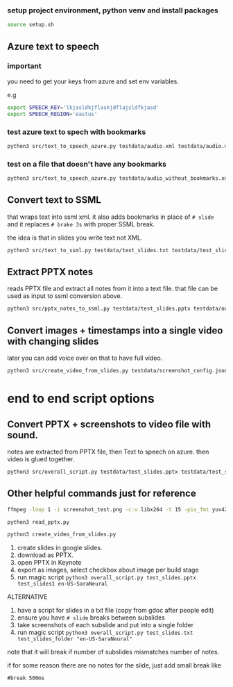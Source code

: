 


### setup project environment, python venv and install packages
```bash
source setup.sh
```


## Azure text to speech

### important
you need to get your keys from azure and set env variables.

e.g
```bash
export SPEECH_KEY='lkjasldkjflaskjdflajsldfkjasd'
export SPEECH_REGION='eastus'
```

### test azure text to spech with bookmarks
```bash
python3 src/text_to_speech_azure.py testdata/audio.xml testdata/audio.mp3
```

### test on a file that doesn't have any bookmarks
```bash
python3 src/text_to_speech_azure.py testdata/audio_without_bookmarks.xml testdata/audio_no_bookmarks.mp3
```


## Convert text to SSML 

that wraps text into ssml xml.
it also adds bookmarks in place of `# slide`
and it replaces `# brake 3s` with proper SSML break.

the idea is that in slides you write text not XML.

```bash
python3 src/text_to_ssml.py testdata/test_slides.txt testdata/test_slices.xml
```


## Extract PPTX notes

reads PPTX file and extract all notes from it into a text file.
that file can be used as input to ssml conversion above.

```bash
python3 src/pptx_notes_to_ssml.py testdata/test_slides.pptx testdata/output_ppt_notes.txt
```


## Convert images + timestamps into a single video with changing slides
later you can add voice over on that to have full video.

```bash
python3 src/create_video_from_slides.py testdata/screenshot_config.json out/slide_video.mp4
```


# end to end script options

## Convert PPTX + screenshots to video file with sound.

notes are extracted from PPTX file, then Text to speech on azure. then video is glued together. 
```bash
python3 src/overall_script.py testdata/test_slides.pptx testdata/test_slides1
```

## Other helpful commands just for reference


```bash
ffmpeg -loop 1 -i screenshot_test.png -c:v libx264 -t 15 -pix_fmt yuv420p out.mp4
```


```bash
python3 read_pptx.py   
```


```bash
python3 create_video_from_slides.py
```


1. create slides in google slides.
2. download as PPTX.
3. open PPTX in Keynote
4. export as images, select checkbox about image per build stage
5. run magic script
```python3 overall_script.py test_slides.pptx test_slides1 en-US-SaraNeural```

ALTERNATIVE

1. have a script for slides in a txt file (copy from gdoc after people edit)
2. ensure you have `# slide` breaks between subslides
3. take screenshots of each subslide and put into a single folder
4. run magic script
```python3 overall_script.py test_slides.txt test_slides_folder "en-US-SaraNeural"```

note that it will break if number of subslides mismatches number of notes.

if for some reason there are no notes for the slide, just add small break like 
```
#break 500ms
```


